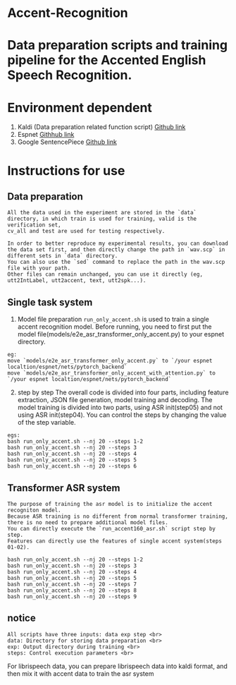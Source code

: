 # Accent-Recognition

# Data preparation scripts and training pipeline for the Accented English Speech Recognition.

# Environment dependent
  1. Kaldi (Data preparation related function script) [Github link](https://github.com/kaldi-asr/kaldi)
  2. Espnet  [Githhub link](https://github.com/espnet/espnet)
  3. Google SentencePiece  [Github link](https://github.com/google/sentencepiece)
  
# Instructions for use
## Data preparation
    All the data used in the experiment are stored in the `data` directory, in which train is used for training, valid is the verification set, 
    cv_all and test are used for testing respectively.
    
    In order to better reproduce my experimental results, you can download the data set first, and then directly change the path in `wav.scp` in different sets in `data` directory.
    You can also use the `sed` command to replace the path in the wav.scp file with your path.
    Other files can remain unchanged, you can use it directly (eg, utt2IntLabel, utt2accent, text, utt2spk...).

## Single task system
  1. Model file preparation
    `run_only_accent.sh` is used to train a single accent recognition model.
    Before running, you need to first put the model file(models/e2e_asr_transformer_only_accent.py) to your espnet directory.
```
eg: 
move `models/e2e_asr_transformer_only_accent.py` to `/your espnet localtion/espnet/nets/pytorch_backend` 
move `models/e2e_asr_transformer_only_accent_with_attention.py` to `/your espnet localtion/espnet/nets/pytorch_backend` 
```
  2. step by step
    The overall code is divided into four parts, including feature extraction, JSON file generation, model training and decoding. 
    The model training is divided into two parts, using ASR init(step05) and not using ASR init(step04). 
    You can control the steps by changing the value of the step variable. 

```
egs: 
bash run_only_accent.sh --nj 20 --steps 1-2
bash run_only_accent.sh --nj 20 --steps 3
bash run_only_accent.sh --nj 20 --steps 4
bash run_only_accent.sh --nj 20 --steps 5
bash run_only_accent.sh --nj 20 --steps 6
```
## Transformer ASR system
    The purpose of training the asr model is to initialize the accent recogniton model.
    Because ASR training is no different from normal transformer training, there is no need to prepare additional model files.
    You can directly execute the `run_accent160_asr.sh` script step by step.
    Features can directly use the features of single accent system(steps 01-02).
```   
bash run_only_accent.sh --nj 20 --steps 1-2
bash run_only_accent.sh --nj 20 --steps 3
bash run_only_accent.sh --nj 20 --steps 4
bash run_only_accent.sh --nj 20 --steps 5
bash run_only_accent.sh --nj 20 --steps 7
bash run_only_accent.sh --nj 20 --steps 8
bash run_only_accent.sh --nj 20 --steps 9
```
## notice
```
All scripts have three inputs: data exp step <br>
data: Directory for storing data preparation <br>
exp: Output directory during training <br>
steps: Control execution parameters <br>
```  
  For librispeech data, you can prepare librispeech data into kaldi format, and then mix it with accent data to train the asr system
  
